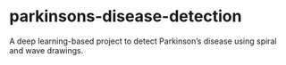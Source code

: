 # parkinsons-disease-detection
A deep learning-based project to detect Parkinson’s disease using spiral and wave drawings.
